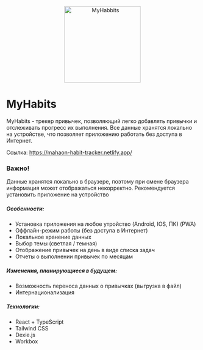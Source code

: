 <p align="center">
<img src="https://i.ibb.co/VMR0G9t/calendar-1.png" width=200 alt="MyHabbits" border="0">
</p>

# MyHabits

MyHabits - трекер привычек, позволяющий легко добавлять привычки и отслеживать прогресс их выполнения. 
Все данные хранятся локально на устройстве, что позволяет приложению работать без доступа в Интернет.

Ссылка: https://mahaon-habit-tracker.netlify.app/

### Важно! 
Данные хранятся локально в браузере, поэтому при смене браузера информация может отображаться некорректно. Рекомендуется установить приложение на устройство

##### Особенности:
- Установка приложения на любое утройство (Android, IOS, ПК) (PWA)
- Оффлайн-режим работы (без доступа в Интернет)
- Локальное хранение данных
- Выбор темы (светлая / темная)
- Отображение привычек на день в виде списка задач
- Отчеты о выполнении привычек по месяцам 


##### Изменения, планирующиеся в будущем:
- Возможность переноса данных о привычках (выгрузка в файл)
- Интернационализация

##### Технологии:
- React + TypeScript
- Tailwind CSS
- Dexie.js
- Workbox
